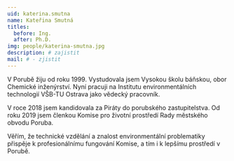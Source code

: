 ```yaml
---
uid: katerina.smutna
name: Kateřina Smutná
titles:
  before: Ing. 
  after: Ph.D.
img: people/katerina-smutna.jpg
description: # zajistit
mail: # - zjistit
---
```


V Porubě žiju od roku 1999. Vystudovala jsem Vysokou školu báňskou, obor Chemické inženýrství. Nyní pracuji na Institutu environmentálních technologií VŠB-TU Ostrava jako vědecký pracovník.

V roce 2018 jsem kandidovala za Piráty do porubského zastupitelstva. Od roku 2019 jsem členkou Komise pro životní prostředí Rady městského obvodu Poruba.

Věřím, že technické vzdělání a znalost environmentální problematiky přispěje k profesionálnímu fungování Komise, a tím i k lepšímu prostředí v Porubě.
